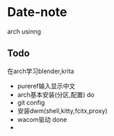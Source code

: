 # Date-note
arch usinng

## Todo 
在arch学习blender,krita  
- pureref输入显示中文  
- arch基本安装(分区,配置) do
- git config 
- 安装dwm(shell,kitty,fcitx,proxy)
- wacom驱动 done  
-
